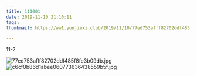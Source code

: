 ```yaml
---
title: 111001
date: 2019-11-10 21:10:11
tags:
thumbnail: https://ww1.yunjiexi.club/2019/11/10/77ed753afff82702ddf485f8fe3b09db.jpg

---
```

11-2
<!-- more -->
![77ed753afff82702ddf485f8fe3b09db.jpg](https://ww1.yunjiexi.club/2019/11/10/77ed753afff82702ddf485f8fe3b09db.jpg)
![c6cf0b86d1abee060773636438559b5f.jpg](https://ww1.yunjiexi.club/2019/11/10/c6cf0b86d1abee060773636438559b5f.jpg)